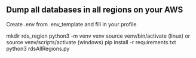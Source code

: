 ## Dump all databases in all regions on your AWS

Create .env from .env_template and fill in your profile

 mkdir rds_region
 python3 -m venv venv
 source venv/bin/activate (linux) or source venv/scripts/activate (windows)
 pip install -r requirements.txt
 python3 rdsAllRegions.py